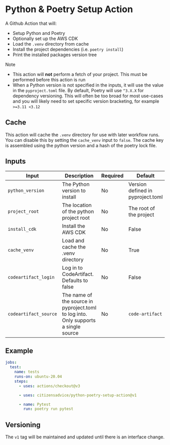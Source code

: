 # Python & Poetry Setup Action

A Github Action that will:

- Setup Python and Poetry
- Optionally set up the AWS CDK
- Load the `.venv` directory from cache
- Install the project dependencies (i.e. `poetry install`)
- Print the installed packages version tree

> [!NOTE]  
> - This action will **not** perform a fetch of your project. This must be performed before this action is run
> - When a Python version is not specified in the inputs, it will use the value in the `pyproject.toml` file. By default, Poetry will use `^3.X.X` for dependency versioning. This will often be too broad for most use-cases and you will likely need to set specific version bracketing, for example `>=3.11 <3.12`


## Cache

This action will cache the `.venv` directory for use with later workflow runs. You can disable this by setting the `cache_venv` input to `false`. The cache key is assembled using the python version and a hash of the poetry lock file.

## Inputs

| Input                 | Description                                                                         | Required | Default                           |
| --------------------- | ----------------------------------------------------------------------------------- | -------- | --------------------------------- |
| `python_version`      | The Python version to install                                                       | No       | Version defined in pyproject.toml |
| `project_root`        | The location of the python project root                                             | No       | The root of the project           |
| `install_cdk`         | Install the AWS CDK                                                                 | No       | False                             |
| `cache_venv`          | Load and cache the .venv directory                                                  | No       | True                              |
| `codeartifact_login`  | Log in to CodeArtifact. Defaults to false                                           | No       | False                             |
| `codeartifact_source` | The name of the source in pyproject.toml to log into. Only supports a single source | No       | `code-artifact`                   |

## Example

```yaml
jobs:
  test:
    name: tests
    runs-on: ubuntu-20.04
    steps:
      - uses: actions/checkout@v3

      - uses: citizensadvice/python-poetry-setup-action@v1

      - name: Pytest
        run: poetry run pytest
```

## Versioning

The `v1` tag will be maintained and updated until there is an interface change.
